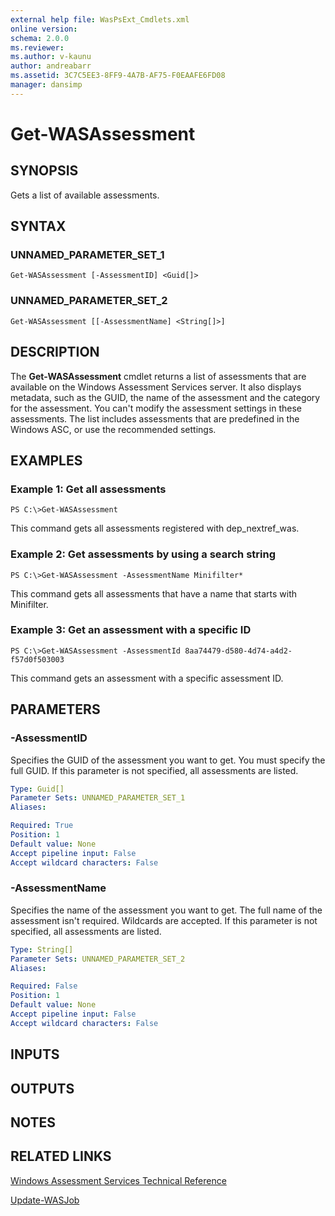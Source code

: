```yaml
---
external help file: WasPsExt_Cmdlets.xml
online version: 
schema: 2.0.0
ms.reviewer:
ms.author: v-kaunu
author: andreabarr
ms.assetid: 3C7C5EE3-8FF9-4A7B-AF75-F0EAAFE6FD08
manager: dansimp
---
```


# Get-WASAssessment

## SYNOPSIS
Gets a list of available assessments.

## SYNTAX

### UNNAMED_PARAMETER_SET_1
```
Get-WASAssessment [-AssessmentID] <Guid[]>
```

### UNNAMED_PARAMETER_SET_2
```
Get-WASAssessment [[-AssessmentName] <String[]>]
```

## DESCRIPTION
The **Get-WASAssessment** cmdlet returns a list of assessments that are available on the Windows Assessment Services server.
It also displays metadata, such as the GUID, the name of the assessment and the category for the assessment.
You can't modify the assessment settings in these assessments.
The list includes assessments that are predefined in the Windows ASC, or use the recommended settings.

## EXAMPLES

### Example 1: Get all assessments
```
PS C:\>Get-WASAssessment
```

This command gets all assessments registered with dep_nextref_was.

### Example 2: Get assessments by using a search string
```
PS C:\>Get-WASAssessment -AssessmentName Minifilter*
```

This command gets all assessments that have a name that starts with Minifilter.

### Example 3: Get an assessment with a specific ID
```
PS C:\>Get-WASAssessment -AssessmentId 8aa74479-d580-4d74-a4d2-f57d0f503003
```

This command gets an assessment with a specific assessment ID.

## PARAMETERS

### -AssessmentID
Specifies the GUID of the assessment you want to get.
You must specify the full GUID.
If this parameter is not specified, all assessments are listed.

```yaml
Type: Guid[]
Parameter Sets: UNNAMED_PARAMETER_SET_1
Aliases: 

Required: True
Position: 1
Default value: None
Accept pipeline input: False
Accept wildcard characters: False
```

### -AssessmentName
Specifies the name of the assessment you want to get.
The full name of the assessment isn't required.
Wildcards are accepted.
If this parameter is not specified, all assessments are listed.

```yaml
Type: String[]
Parameter Sets: UNNAMED_PARAMETER_SET_2
Aliases: 

Required: False
Position: 1
Default value: None
Accept pipeline input: False
Accept wildcard characters: False
```

## INPUTS

## OUTPUTS

## NOTES

## RELATED LINKS

[Windows Assessment Services Technical Reference](http://go.microsoft.com/fwlink/?LinkId=215628)

[Update-WASJob](./Update-WASJob.md)

